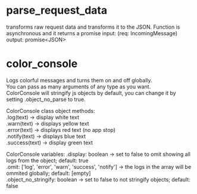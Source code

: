 # parse_request_data
transforms raw request data and transforms it to the JSON.
Function is asynchronous and it returns a promise
input: (req: IncomingMessage)
output: promise\<JSON\>


# color_console
Logs colorful messages and turns them on and off globally.  
You can pass as many arguments of any type as you want.  
ColorConsole will stringify js objects by default, you can change it by setting .object_no_parse to true.  

ColorConsole class object methods:  
.log(text) -> display white text  
.warn(text) -> displays yellow text  
.error(text) -> displays red text (no app stop)  
.notify(text) -> displays blue text  
.success(text) -> display green text  

ColorConsole variables:
.display: boolean -> set to false to omit showing all logs from the object; default: true  
.omit: ['log', 'error', 'warn', 'success', 'notify'] -> the logs in the array will be ommited globally; default: [empty]  
.object_no_stringify: boolean -> set to false to not stringify objects; default: false
